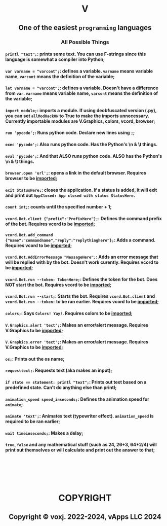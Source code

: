 <h1 align='center'>V</h1>
<h2 align='center'>One of the easiest <code>programming</code> languages</h2>
<h3 align='center'>All Possible Things</h3>
<h4><code>printl "text";</code>: prints some text. You can use F-strings since this language is somewhat a compiler into Python;</h4>
<h4><code>var varname = "varcont";</code>: defines a variable. <code>varname</code> means variable name, <code>varcont</code> means the definition of the variable;</h4>
<h4><code>let varname = "varcont";</code>: defines a variable. Doesn't have a difference from <code>var</code>. <code>varname</code> means variable name, <code>varcont</code> means the definition of the variable;</h4>
<h4><code>import module;</code>: imports a module. If using deobfuscated version (.py), you can set <code>allModHackON</code> to True to make the imports unnecessary. Currently importable modules are V.Graphics, colors,  vcord, browser;</h4>
<h4><code>run 'pycode';</code>: Runs python code. Declare new lines using <code>;</code>;</h4>
<h4><code>exec 'pycode';</code>: Also runs python code. Has the Python's \n & \t things.</h4>
<h4><code>eval 'pycode';</code>: And that ALSO runs python code. ALSO has the Python's \n & \t things.</h4>
<h4><code>browser.open 'url';</code>: opens a link in the default browser. Requires browser to be <a href="urlthing">imported</a>;</h4>
<h4><code>exit StatusHere;</code>: closes the application. If a status is added, it will exit and print out <code>AppClosed: App closed with status StatusHere.</code></h4>
<h4><code>count int;</code>: counts until the specified number + 1;</h4>
<h4><code>vcord.Bot.client {"prefix":"PrefixHere"};</code>: Defines the command prefix of the bot. Requires vcord to be <a href="urlthing">imported</a>;</h4>
<h4><code>vcord.Bot.add_command {"name":"commandname","reply":"replythinghere"};</code>: Adds a command. Requires vcord to be <a href="urlthing">imported</a>;</h4>
<h4><code>vcord.Bot.AddErrorMessage "MessageHere";</code>: Adds an error message that will be replied with by the bot. Doesn't work curently. Requires vcord to be <a href="urlthing">imported</a>;</h4>
<h4><code>vcord.Bot.run --token: TokenHere;</code>: Defines the token for the bot. Does NOT start the bot. Requires vcord to be <a href="urlthing">imported</a>;</h4>
<h4><code>vcord.Bot.run --start;</code>: Starts the bot. Requires <code>vcord.Bot.client</code> and <code>vcord.Bot.run --token:</code> to be ran earlier. Requires vcord to be <a href="urlthing">imported</a>;</h4>
<h4><code>colors;</code>: Says <code>Colors! Yay!</code>. Requires colors to be <a href="urlthing">imported</a>;</h4>
<h4><code>V.Graphics.alert 'text';</code>: Makes an error/alert message. Requires V.Graphics to be <a href="urlthing">imported</a>;</h4>
<h4><code>V.Graphics.error 'text';</code>: Makes an error/alert message. Requires V.Graphics to be <a href="urlthing">imported</a>;</h4>
<h4><code>os;</code>: Prints out the os name;</h4>
<h4><code>requesttext;</code>: Requests text (aka makes an input);</h4>
<h4><code>if state == statement: printl "text";</code>: Prints out text based on a predefined state. Can't do anything else than printl;</h4>
<h4><code>animation_speed speed_inseconds;</code>: Defines the animation speed for <code>animate</code>;</h4>
<h4><code>animate 'text';</code>: Animates text (typewriter effect). <code>animation_speed</code> is required to be ran earlier;</h4>
<h4><code>wait timeinseconds;</code>: Makes a delay;</h4>
<h4><code>true</code>, <code>false</code> and any mathematical stuff (such as 24, 26+3, 64*2/4) will print out themselves or will calculate and print out the answer to that;</h4>
<br><br><br><br>
<h1 align='center'>COPYRIGHT</h1>
<h2 align='center'>Copyright © voxj. 2022-2024, vApps LLC 2024</h2>
